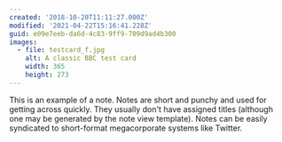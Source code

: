 ```yaml
---
created: '2018-10-20T11:11:27.000Z'
modified: '2021-04-22T15:16:41.228Z'
guid: e09e7eeb-da6d-4c83-9ff9-709d9ad4b300
images:
  - file: testcard_f.jpg
    alt: A classic BBC test card
    width: 365
    height: 273
---
```

This is an example of a note. Notes are short and punchy and used for getting across quickly. They usually don't have assigned titles (although one may be generated by the note view template). Notes can be easily syndicated to short-format megacorporate systems like Twitter.
